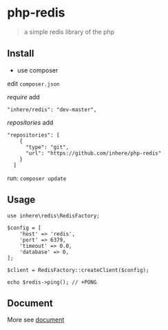 # php-redis

> a simple redis library of the php


## Install

- use composer

edit `composer.json`

_require_ add

```
"inhere/redis": "dev-master",
```

_repositories_ add 

```
"repositories": [
    {
      "type": "git",
      "url": "https://github.com/inhere/php-redis"
    }
  ]
```

run: `composer update`

## Usage

```
use inhere\redis\RedisFactory;

$config = [
    'host' => 'redis',
    'port' => 6379,
    'timeout' => 0.0,
    'database' => 0,
];

$client = RedisFactory::createClient($config);

echo $redis->ping(); // +PONG
```

## Document

More see [document](document.md)
